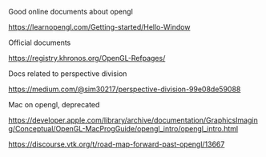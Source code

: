 

Good online documents about opengl


https://learnopengl.com/Getting-started/Hello-Window


Official documents

https://registry.khronos.org/OpenGL-Refpages/


Docs related to perspective division

https://medium.com/@sim30217/perspective-division-99e08de59088


Mac on opengl, deprecated

https://developer.apple.com/library/archive/documentation/GraphicsImaging/Conceptual/OpenGL-MacProgGuide/opengl_intro/opengl_intro.html

https://discourse.vtk.org/t/road-map-forward-past-opengl/13667
